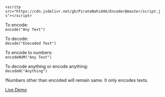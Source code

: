 `<scritp src="https://cdn.jsdelivr.net/gh/PirateNahid46/Encoder@master/script.js"></script>`


To encode:   
`encode("Any Text")`

To decode:  
`decode("Enocoded Text")`

To encode to numbers:   
`encodeNUM("Any Text")` 

To decode anything or encode anything:    
`decodeN("Anything")`

!Numbers other than encoded will remain same. It only encodes texts.

[Live Demo](https://piratenahid46.github.io/Encoder/)
